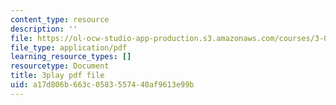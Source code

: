 ```yaml
---
content_type: resource
description: ''
file: https://ol-ocw-studio-app-production.s3.amazonaws.com/courses/3-091sc-introduction-to-solid-state-chemistry-fall-2010/a17d806b663c0583557440af9613e99b_cMaryERGZmY.pdf
file_type: application/pdf
learning_resource_types: []
resourcetype: Document
title: 3play pdf file
uid: a17d806b-663c-0583-5574-40af9613e99b
---
```

